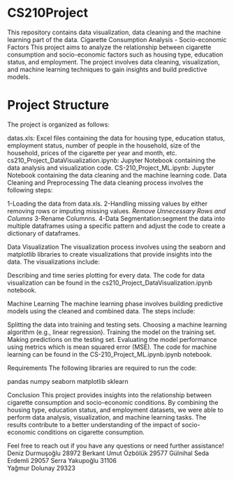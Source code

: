 # CS210Project
This repository contains data visualization, data cleaning and the machine learning part of the data.
Cigarette Consumption Analysis - Socio-economic Factors
This project aims to analyze the relationship between cigarette consumption and socio-economic factors such as housing type, education status, and employment. The project involves data cleaning, visualization, and machine learning techniques to gain insights and build predictive models.

# Project Structure
The project is organized as follows:

datas.xls: Excel files containing the data for housing type, education status, employment status, number of people in the household, size of the household, prices of the cigarette per year and month, etc.
cs210_Project_DataVisualization.ipynb: Jupyter Notebook containing the data analysis and visualization code.
CS-210_Project_ML.ipynb: Jupyter Notebook containing the data cleaning and the machine learning code.
Data Cleaning and Preprocessing
The data cleaning process involves the following steps:

1-Loading the data from data.xls.
2-Handling missing values by either removing rows or imputing missing values.
  *Remove Unnecessary Rows and Columns*
3-Rename Columnns.
4-Data Segmentation:segment the data into multiple dataframes using a specific pattern and adjust the code to create a dictionary of dataframes.

Data Visualization
The visualization process involves using the seaborn and matplotlib libraries to create visualizations that provide insights into the data. The visualizations include:

Describing and time series plotting for every data.
The code for data visualization can be found in the cs210_Project_DataVisualization.ipynb notebook.

Machine Learning
The machine learning phase involves building predictive models using the cleaned and combined data. The steps include:

Splitting the data into training and testing sets.
Choosing a machine learning algorithm (e.g., linear regression).
Training the model on the training set.
Making predictions on the testing set.
Evaluating the model performance using metrics which is mean squared error (MSE).
The code for machine learning can be found in the CS-210_Project_ML.ipynb.ipynb notebook.

Requirements
The following libraries are required to run the code:

pandas
numpy
seaborn
matplotlib
sklearn

Conclusion
This project provides insights into the relationship between cigarette consumption and socio-economic conditions. By combining the housing type, education status, and employment datasets, we were able to perform data analysis, visualization, and machine learning tasks. The results contribute to a better understanding of the impact of socio-economic conditions on cigarette consumption.

Feel free to reach out if you have any questions or need further assistance!
Deniz Durmuşoğlu			 28972
Berkant Umut Özbölük	29577
Gülnihal Seda Erdemli 29057
Serra Yakupoğlu       31106  
Yağmur Dolunay        29323
